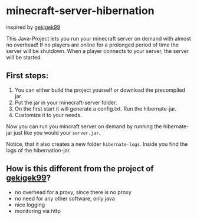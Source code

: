 # minecraft-server-hibernation
inspired by [gekigek99](https://github.com/gekigek99/minecraft-vanilla-server-hibernation) 

This Java-Project lets you run your minecraft server on demand with almost no overhead! If no players are online for a prolonged period of time the server will be shutdown. When a player connects to your server, the server will be started. 

## First steps:
1. You can either build the project yourself or download the precompiled jar.
2. Put the jar in your minecraft-server folder.
3. On the first start it will generate a config.txt. Run the hibernate-jar. 
4. Customize it to your needs. 

Now you can run you mincraft server on demand by running the hibernate-jar just like you would your `server.jar`. 

Notice, that it also creates a new folder `hibernate-logs`. Inside you find the logs of the hibernation-jar.

## How is this different from the project of [gekigek99](https://github.com/gekigek99/minecraft-vanilla-server-hibernation)?
- no overhead for a proxy, since there is no proxy
- no need for any other software, only java
- nice logging
- monitoring via http
